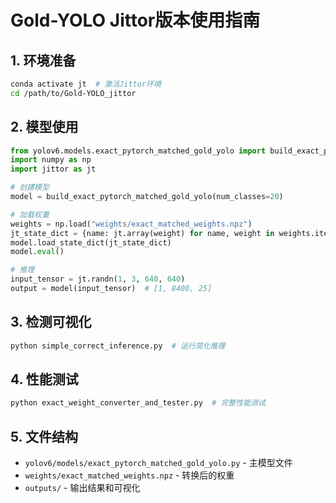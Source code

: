 
# Gold-YOLO Jittor版本使用指南

## 1. 环境准备
```bash
conda activate jt  # 激活Jittor环境
cd /path/to/Gold-YOLO_jittor
```

## 2. 模型使用
```python
from yolov6.models.exact_pytorch_matched_gold_yolo import build_exact_pytorch_matched_gold_yolo
import numpy as np
import jittor as jt

# 创建模型
model = build_exact_pytorch_matched_gold_yolo(num_classes=20)

# 加载权重
weights = np.load("weights/exact_matched_weights.npz")
jt_state_dict = {name: jt.array(weight) for name, weight in weights.items()}
model.load_state_dict(jt_state_dict)
model.eval()

# 推理
input_tensor = jt.randn(1, 3, 640, 640)
output = model(input_tensor)  # [1, 8400, 25]
```

## 3. 检测可视化
```bash
python simple_correct_inference.py  # 运行简化推理
```

## 4. 性能测试
```bash
python exact_weight_converter_and_tester.py  # 完整性能测试
```

## 5. 文件结构
- `yolov6/models/exact_pytorch_matched_gold_yolo.py` - 主模型文件
- `weights/exact_matched_weights.npz` - 转换后的权重
- `outputs/` - 输出结果和可视化
